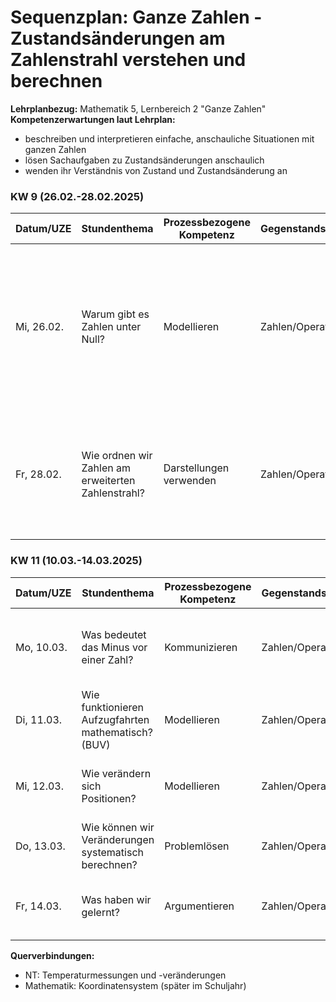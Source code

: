 # Sequenzplan: Ganze Zahlen - Zustandsänderungen am Zahlenstrahl verstehen und berechnen

**Lehrplanbezug:** Mathematik 5, Lernbereich 2 "Ganze Zahlen"  
**Kompetenzerwartungen laut Lehrplan:**

- beschreiben und interpretieren einfache, anschauliche Situationen mit ganzen Zahlen
- lösen Sachaufgaben zu Zustandsänderungen anschaulich
- wenden ihr Verständnis von Zustand und Zustandsänderung an

### KW 9 (26.02.-28.02.2025)

| Datum/UZE  | Stundenthema                                       | Prozessbezogene Kompetenz | Gegenstandsbereich | Stundenziel                                                                                                                                     | Kommentar zu Inhalt/Verfahren                            |
| ---------- | -------------------------------------------------- | ------------------------- | ------------------ | ----------------------------------------------------------------------------------------------------------------------------------------------- | -------------------------------------------------------- |
| Mi, 26.02. | Warum gibt es Zahlen unter Null?                   | Modellieren               | Zahlen/Operationen | Die SuS erkennen die Notwendigkeit negativer Zahlen, indem sie Temperaturen unter 0°C am Thermometer betrachten und am Zahlenstrahl darstellen. | Einstieg über Wetterkarte, Thermometer als erstes Modell |
| Fr, 28.02. | Wie ordnen wir Zahlen am erweiterten Zahlenstrahl? | Darstellungen verwenden   | Zahlen/Operationen | Die SuS ordnen und vergleichen ganze Zahlen am Zahlenstrahl und bilden die Kleiner-Größer-Relation.                                             | Systematische Einführung des erweiterten Zahlenstrahls   |

### KW 11 (10.03.-14.03.2025)

| Datum/UZE  | Stundenthema                                         | Prozessbezogene Kompetenz | Gegenstandsbereich | Stundenziel                                                                           | Kommentar zu Inhalt/Verfahren                                    |
| ---------- | ---------------------------------------------------- | ------------------------- | ------------------ | ------------------------------------------------------------------------------------- | ---------------------------------------------------------------- |
| Mo, 10.03. | Was bedeutet das Minus vor einer Zahl?               | Kommunizieren             | Zahlen/Operationen | Die SuS unterscheiden zwischen Vorzeichen und Rechenzeichen in einfachen Beispielen.  | Merkeintrag, erste Unterscheidung zwischen Position und Bewegung |
| Di, 11.03. | Wie funktionieren Aufzugfahrten mathematisch? (BUV)  | Modellieren               | Zahlen/Operationen | Die SuS modellieren Aufzugfahrten als Zustandsänderungen am vertikalen Zahlenstrahl.  | Handlungsorientierte Erarbeitung im Treppenhaus                  |
| Mi, 12.03. | Wie verändern sich Positionen?                       | Modellieren               | Zahlen/Operationen | Die SuS stellen Zustandsänderungen am Zahlenstrahl dar und berechnen neue Positionen. | Übertragung der Aufzugerfahrungen auf den Zahlenstrahl           |
| Do, 13.03. | Wie können wir Veränderungen systematisch berechnen? | Problemlösen              | Zahlen/Operationen | Die SuS berechnen Zustandsänderungen in verschiedenen Kontexten.                      | Systematische Übung und Festigung                                |
| Fr, 14.03. | Was haben wir gelernt?                               | Argumentieren             | Zahlen/Operationen | Die SuS zeigen ihr Verständnis für Zustandsänderungen in einer Lernzielkontrolle.     | Leistungskontrolle                                               |

**Querverbindungen:**

- NT: Temperaturmessungen und -veränderungen
- Mathematik: Koordinatensystem (später im Schuljahr)